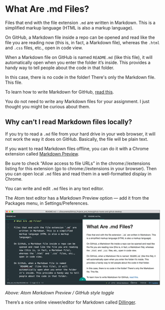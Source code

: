 # What Are .md Files?

Files that end with the file extension `.md` are written in Markdown. This is a simplified markup language (HTML is also a markup language).

On GitHub, a Markdown file inside a repo can be opened and read like the file you are reading now (this is, in fact, a Markdown file), whereas the `.html` and `.css` files, etc., open in code view.

When a Markdown file on GitHub is named `README.md` (like this file), it will automatically open when you enter the folder it’s inside. This provides a handy way to tell people about the code in that folder.

In this case, there is no code in the folder! There's only the Markdown file. This file.

To learn how to write Markdown for GitHub, [read this](https://guides.github.com/features/mastering-markdown/).

You do not need to write any Markdown files for your assignment. I just thought you might be curious about them.

## Why can’t I read Markdown files locally?

If you try to read a `.md` file from your hard drive in your web browser, it will not work the way it does on GitHub. Basically, the file will be plain text.

If you want to read Markdown files offline, you can do it with a Chrome extension called [Markdown Preview](https://chrome.google.com/webstore/detail/markdown-preview/jmchmkecamhbiokiopfpnfgbidieafmd).

Be sure to check “Allow access to file URLs” in the chrome://extensions listing for this extension (go to chrome://extensions in your browser). Then you can open local `.md` files and read them in a well-formatted display in Chrome.

You can write and edit `.md` files in any text editor.

The Atom text editor has a Markdown Preview option &mdash; add it from the Packages menu, in Settings/Preferences.

<img src="../images/markdown.png" alt="Screenshot of Atom editor" width=512>

*Above: Atom Markdown Preview / GitHub style toggle*

There’s a nice online viewer/editor for Markdown called [Dillinger](http://dillinger.io/).
